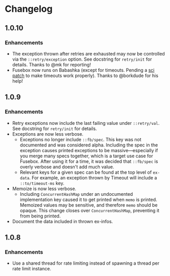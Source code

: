 # Changelog
## 1.0.10
### Enhancements
* The exception thrown after retries are exhausted may now be controlled via
  the `::retry/exception` option. See docstring for `retry/init` for details.
  Thanks to @mk for reporting!
* Fusebox now runs on Babashka (except for timeouts. Pending a [sci patch](https://github.com/babashka/sci/issues/959)
  to make timeouts work properly). Thanks to @borkdude for his help!

## 1.0.9
### Enhancements
* Retry exceptions now include the last failing value under `::retry/val`. See
  docstring for `retry/init` for details.
* Exceptions are now less verbose.
    * Exceptions no longer include `::fb/spec`. This key was not documented and
      was considered alpha. Including the spec in the exception causes
      printed exceptions to be massive—especially if you merge many specs
      together, which is a target use case for Fusebox. After using it for a time,
      it was decided that `::fb/spec` is overly verbose and doesn't add much value.
    * Relevant keys for a given spec can be found at the top level of
      `ex-data`. For example, an exception thrown by Timeout will include
      a `::to/timeout-ms` key.
* Memoize is now less verbose.
    * Including `ConcurrentHashMap` under an undocumented implementation key
    caused it to get printed when `memo` is printed. Memoized values may be
    sensitive, and therefore `memo` should be opaque. This change closes over
    `ConcurrentHashMap`, preventing it from being printed.
* Document the data included in thrown ex-infos.

## 1.0.8
### Enhancements
* Use a shared thread for rate limiting instead of spawning a thread per rate
  limit instance.
